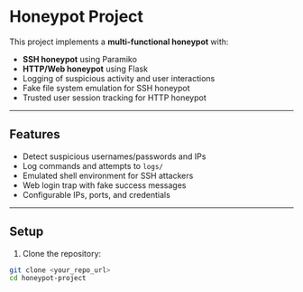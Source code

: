 # Honeypot Project

This project implements a **multi-functional honeypot** with:

- **SSH honeypot** using Paramiko
- **HTTP/Web honeypot** using Flask
- Logging of suspicious activity and user interactions
- Fake file system emulation for SSH honeypot
- Trusted user session tracking for HTTP honeypot

---

## Features

- Detect suspicious usernames/passwords and IPs
- Log commands and attempts to `logs/`
- Emulated shell environment for SSH attackers
- Web login trap with fake success messages
- Configurable IPs, ports, and credentials

---

## Setup

1. Clone the repository:

```bash
git clone <your_repo_url>
cd honeypot-project
